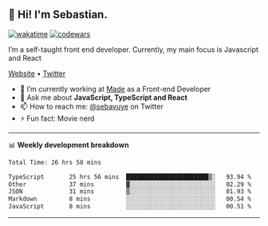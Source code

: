 ## 👋 Hi! I'm Sebastian.

[![wakatime](https://wakatime.com/badge/user/df0036c6-328a-4a39-be9b-e49417ed22a1.svg)](https://wakatime.com/@df0036c6-328a-4a39-be9b-e49417ed22a1)
[![codewars](https://www.codewars.com/users/sebavuye/badges/small)](https://www.codewars.com/users/sebavuye)

I’m a self-taught front end developer. Currently, my main focus is Javascript and React

[Website](https://sebastianvuye.be) • [Twitter](https://twitter.com/sebavuye)

- 🔭 I’m currently working at [Made](https://made.be/) as a Front-end Developer
- 💬 Ask me about **JavaScript, TypeScript and React**
- 📫 How to reach me: [@sebavuye](https://twitter.com/sebavuye) on Twitter
- ⚡ Fun fact: Movie nerd

-------

📊 **Weekly development breakdown**

<!--START_SECTION:waka-->

```txt
Total Time: 26 hrs 58 mins

TypeScript       25 hrs 56 mins  ███████████████████████▒░   93.94 %
Other            37 mins         ▓░░░░░░░░░░░░░░░░░░░░░░░░   02.29 %
JSON             31 mins         ▒░░░░░░░░░░░░░░░░░░░░░░░░   01.93 %
Markdown         8 mins          ░░░░░░░░░░░░░░░░░░░░░░░░░   00.54 %
JavaScript       8 mins          ░░░░░░░░░░░░░░░░░░░░░░░░░   00.51 %
```

<!--END_SECTION:waka-->
-------

